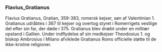 ### Flavius_Gratianus


Flavius Gratianus, Gratian, 359-383, romersk kejser, søn af Valentinian 1. Gratianus udråbtes i 367 til kejser og overtog styret i Romerrigets vestlige del efter sin far, der døde i 375. Gratianus blev dræbt under en militær opstand i Gallien. Under indflydelse af sin medkejser Theodosius 1. og biskop Ambrosius i Milano afviklede Gratianus Roms officielle støtte til de ikke-kristne religioner.